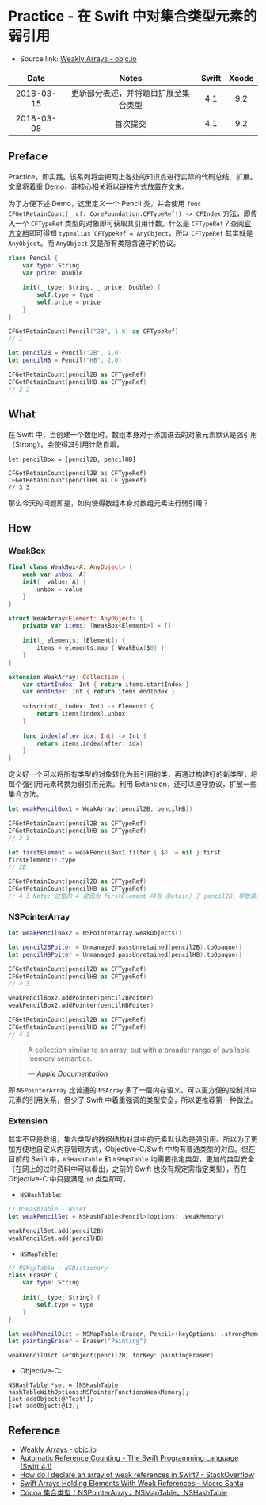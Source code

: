 # Practice - 在 Swift 中对集合类型元素的弱引用

- Source link: [Weakly Arrays - objc.io](https://www.objc.io/blog/2017/12/28/weak-arrays/)

| Date | Notes | Swift | Xcode |
|:-----:|:-----:|:-----:|:-----:|
| 2018-03-15 | 更新部分表述，并将题目扩展至集合类型 | 4.1 | 9.2 |
| 2018-03-08 | 首次提交 | 4.1 | 9.2 |

## Preface

Practice，即实践。该系列将会把网上各处的知识点进行实际的代码总结、扩展。文章将着重 Demo，非核心相关将以链接方式放置在文末。

为了方便下述 Demo，这里定义一个 Pencil 类，并会使用 `func CFGetRetainCount(_ cf: CoreFoundation.CFTypeRef!) -> CFIndex` 方法，即传入一个 `CFTypeRef` 类型的对象即可获取其引用计数。什么是 `CFTypeRef`？查阅[官方文档](https://developer.apple.com/documentation/corefoundation/cftyperef)即可得知 `typealias CFTypeRef = AnyObject`，所以 `CFTypeRef` 其实就是 `AnyObject`。而 `AnyObject` 又是所有类隐含遵守的协议。

```Swift
class Pencil {
    var type: String
    var price: Double
    
    init(_ type: String, _ price: Double) {
        self.type = type
        self.price = price
    }
}

CFGetRetainCount(Pencil("2B", 1.0) as CFTypeRef)
// 1

let pencil2B = Pencil("2B", 1.0)
let pencilHB = Pencil("HB", 2.0)

CFGetRetainCount(pencil2B as CFTypeRef)
CFGetRetainCount(pencilHB as CFTypeRef)
// 2 2
```

## What

在 Swift 中，当创建一个数组时，数组本身对于添加进去的对象元素默认是强引用（Strong），会使得其引用计数自增。

```
let pencilBox = [pencil2B, pencilHB]

CFGetRetainCount(pencil2B as CFTypeRef)
CFGetRetainCount(pencilHB as CFTypeRef)
// 3 3
```

那么今天的问题即是，如何使得数组本身对数组元素进行弱引用？

## How

### WeakBox

```Swift
final class WeakBox<A: AnyObject> {
    weak var unbox: A?
    init(_ value: A) {
        unbox = value
    }
}

struct WeakArray<Element: AnyObject> {
    private var items: [WeakBox<Element>] = []
    
    init(_ elements: [Element]) {
        items = elements.map { WeakBox($0) }
    }
}

extension WeakArray: Collection {
    var startIndex: Int { return items.startIndex }
    var endIndex: Int { return items.endIndex }
    
    subscript(_ index: Int) -> Element? {
        return items[index].unbox
    }
    
    func index(after idx: Int) -> Int {
        return items.index(after: idx)
    }
}
```

定义好一个可以将所有类型的对象转化为弱引用的类，再通过构建好的新类型，将每个强引用元素转换为弱引用元素。利用 Extension，还可以遵守协议，扩展一些集合方法。

```Swift
let weakPencilBox1 = WeakArray([pencil2B, pencilHB])

CFGetRetainCount(pencil2B as CFTypeRef)
CFGetRetainCount(pencilHB as CFTypeRef)
// 3 3

let firstElement = weakPencilBox1.filter { $0 != nil }.first
firstElement!!.type
// 2B

CFGetRetainCount(pencil2B as CFTypeRef)
CFGetRetainCount(pencilHB as CFTypeRef)
// 4 3 Note: 这里的 4 是因为 firstElement 持有（Retain）了 pencil2B，导致其引用计数增 1
```

### NSPointerArray

```Swift
let weakPencilBox2 = NSPointerArray.weakObjects()

let pencil2BPoiter = Unmanaged.passUnretained(pencil2B).toOpaque()
let pencilHBPoiter = Unmanaged.passUnretained(pencilHB).toOpaque()

CFGetRetainCount(pencil2B as CFTypeRef)
CFGetRetainCount(pencilHB as CFTypeRef)
// 4 3

weakPencilBox2.addPointer(pencil2BPoiter)
weakPencilBox2.addPointer(pencilHBPoiter)

CFGetRetainCount(pencil2B as CFTypeRef)
CFGetRetainCount(pencilHB as CFTypeRef)
// 4 3
```

> A collection similar to an array, but with a broader range of available memory semantics.
> 
> — [*Apple Documentation*](https://developer.apple.com/documentation/foundation/nspointerarray)

即 `NSPointerArray` 比普通的 `NSArray` 多了一层内存语义。可以更方便的控制其中元素的引用关系，但少了 Swift 中着重强调的类型安全，所以更推荐第一种做法。

### Extension

其实不只是数组，集合类型的数据结构对其中的元素默认均是强引用。所以为了更加方便地自定义内存管理方式，Objective-C/Swift 中均有普通类型的对应。但在目前的 Swift 中，`NSHashTable` 和 `NSMapTable` 均需要指定类型，更加的类型安全（在网上的过时资料中可以看出，之前的 Swift 也没有规定需指定类型），而在 Objective-C 中只要满足 `id` 类型即可。

- `NSHashTable`: 

```Swift
// NSHashTable - NSSet
let weakPencilSet = NSHashTable<Pencil>(options: .weakMemory)

weakPencilSet.add(pencil2B)
weakPencilSet.add(pencilHB)
```

- `NSMapTable`:

```Swift
// NSMapTable - NSDictionary
class Eraser {
    var type: String
    
    init(_ type: String) {
        self.type = type
    }
}

let weakPencilDict = NSMapTable<Eraser, Pencil>(keyOptions: .strongMemory, valueOptions: .weakMemory)
let paintingEraser = Eraser("Painting")

weakPencilDict.setObject(pencil2B, forKey: paintingEraser)
```

- Objective-C:

```ObjC
NSHashTable *set = [NSHashTable hashTableWithOptions:NSPointerFunctionsWeakMemory];
[set addObject:@"Test"];
[set addObject:@12];
```

## Reference

- [Weakly Arrays - objc.io](https://www.objc.io/blog/2017/12/28/weak-arrays/)
- [Automatic Reference Counting - The Swift Programming Language (Swift 4.1)](https://developer.apple.com/library/content/documentation/Swift/Conceptual/Swift_Programming_Language/AutomaticReferenceCounting.html)
- [How do I declare an array of weak references in Swift? - StackOverflow](https://www.google.com.sg/url?sa=t&rct=j&q=&esrc=s&source=web&cd=1&cad=rja&uact=8&ved=0ahUKEwi3lrPE4dnZAhWBLo8KHcimAwwQFggqMAA&url=https%3A%2F%2Fstackoverflow.com%2Fquestions%2F24127587%2Fhow-do-i-declare-an-array-of-weak-references-in-swift&usg=AOvVaw0XHV471sUykyviiUH7TX2o)
- [Swift Arrays Holding Elements With Weak References - Macro Santa](https://marcosantadev.com/swift-arrays-holding-elements-weak-references/)
- [Cocoa 集合类型：NSPointerArray，NSMapTable，NSHashTable](http://www.saitjr.com/ios/nspointerarray-nsmaptable-nshashtable.html)